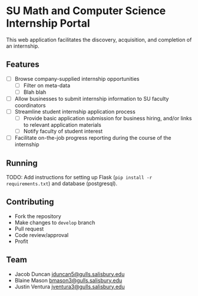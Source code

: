 # SU Math and Computer Science Internship Portal

This web application facilitates the discovery, acquisition, and completion of an internship.

## Features

- [ ] Browse company-supplied internship opportunities
  - [ ] Filter on meta-data
  - [ ] Blah blah
- [ ] Allow businesses to submit internship information to SU faculty coordinators
- [ ] Streamline student internship application process
  - [ ] Provide basic application submission for business hiring, and/or links to relevant application materials
  - [ ] Notify faculty of student interest
- [ ] Facilitate on-the-job progress reporting during the course of the internship

## Running

TODO: Add instructions for setting up Flask (`pip install -r requirements.txt`) and database (postgresql).

## Contributing

- Fork the repository
- Make changes to `develop` branch
- Pull request
- Code review/approval
- Profit

## Team

- Jacob Duncan <jduncan5@gulls.salisbury.edu>
- Blaine Mason <bmason3@gulls.salisbury.edu>
- Justin Ventura jventura3@gulls.salisbury.edu
